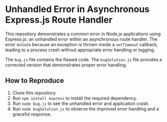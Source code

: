 # Unhandled Error in Asynchronous Express.js Route Handler

This repository demonstrates a common error in Node.js applications using Express.js: an unhandled error within an asynchronous route handler. The error occurs because an exception is thrown inside a `setTimeout` callback, leading to a process crash without appropriate error handling or logging.

The `bug.js` file contains the flawed code. The `bugSolution.js` file provides a corrected version that demonstrates proper error handling.

## How to Reproduce

1. Clone this repository.
2. Run `npm install express` to install the required dependency.
3. Run `node bug.js` to see the unhandled error and application crash.
4. Run `node bugSolution.js` to observe the improved error handling and a graceful response.